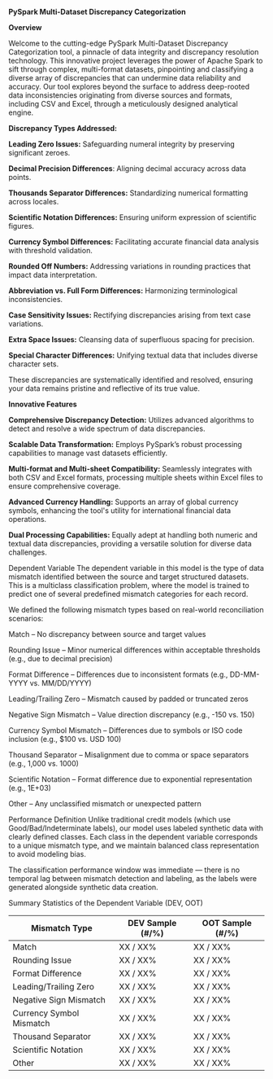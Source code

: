 **PySpark Multi-Dataset Discrepancy Categorization**

**Overview**

Welcome to the cutting-edge PySpark Multi-Dataset Discrepancy Categorization tool, a pinnacle of data integrity and discrepancy resolution technology. This innovative project leverages the power of Apache Spark to sift through complex, multi-format datasets, pinpointing and classifying a diverse array of discrepancies that can undermine data reliability and accuracy. Our tool explores beyond the surface to address deep-rooted data inconsistencies originating from diverse sources and formats, including CSV and Excel, through a meticulously designed analytical engine.


**Discrepancy Types Addressed:**

**Leading Zero Issues:** Safeguarding numeral integrity by preserving significant zeroes.

**Decimal Precision Differences**: Aligning decimal accuracy across data points.

**Thousands Separator Differences:** Standardizing numerical formatting across locales.

**Scientific Notation Differences:** Ensuring uniform expression of scientific figures.

**Currency Symbol Differences:** Facilitating accurate financial data analysis with threshold validation.

**Rounded Off Numbers:** Addressing variations in rounding practices that impact data interpretation.

**Abbreviation vs. Full Form Differences:** Harmonizing terminological inconsistencies.

**Case Sensitivity Issues:** Rectifying discrepancies arising from text case variations.

**Extra Space Issues:** Cleansing data of superfluous spacing for precision.

**Special Character Differences:** Unifying textual data that includes diverse character sets.

These discrepancies are systematically identified and resolved, ensuring your data remains pristine and reflective of its true value.

**Innovative Features**

**Comprehensive Discrepancy Detection:** Utilizes advanced algorithms to detect and resolve a wide spectrum of data discrepancies.

**Scalable Data Transformation:** Employs PySpark’s robust processing capabilities to manage vast datasets efficiently.

**Multi-format and Multi-sheet Compatibility:** Seamlessly integrates with both CSV and Excel formats, processing multiple sheets within Excel files to ensure comprehensive coverage.

**Advanced Currency Handling:** Supports an array of global currency symbols, enhancing the tool's utility for international financial data operations.

**Dual Processing Capabilities:** Equally adept at handling both numeric and textual data discrepancies, providing a versatile solution for diverse data challenges.

Dependent Variable
The dependent variable in this model is the type of data mismatch identified between the source and target structured datasets. This is a multiclass classification problem, where the model is trained to predict one of several predefined mismatch categories for each record.

We defined the following mismatch types based on real-world reconciliation scenarios:

Match – No discrepancy between source and target values

Rounding Issue – Minor numerical differences within acceptable thresholds (e.g., due to decimal precision)

Format Difference – Differences due to inconsistent formats (e.g., DD-MM-YYYY vs. MM/DD/YYYY)

Leading/Trailing Zero – Mismatch caused by padded or truncated zeros

Negative Sign Mismatch – Value direction discrepancy (e.g., -150 vs. 150)

Currency Symbol Mismatch – Differences due to symbols or ISO code inclusion (e.g., $100 vs. USD 100)

Thousand Separator – Misalignment due to comma or space separators (e.g., 1,000 vs. 1000)

Scientific Notation – Format difference due to exponential representation (e.g., 1E+03)

Other – Any unclassified mismatch or unexpected pattern


Performance Definition
Unlike traditional credit models (which use Good/Bad/Indeterminate labels), our model uses labeled synthetic data with clearly defined classes. Each class in the dependent variable corresponds to a unique mismatch type, and we maintain balanced class representation to avoid modeling bias.

The classification performance window was immediate — there is no temporal lag between mismatch detection and labeling, as the labels were generated alongside synthetic data creation.

 Summary Statistics of the Dependent Variable (DEV, OOT)

| Mismatch Type            | DEV Sample (#/%) | OOT Sample (#/%) |
| ------------------------ | ---------------- | ---------------- |
| Match                    | XX / XX%         | XX / XX%         |
| Rounding Issue           | XX / XX%         | XX / XX%         |
| Format Difference        | XX / XX%         | XX / XX%         |
| Leading/Trailing Zero    | XX / XX%         | XX / XX%         |
| Negative Sign Mismatch   | XX / XX%         | XX / XX%         |
| Currency Symbol Mismatch | XX / XX%         | XX / XX%         |
| Thousand Separator       | XX / XX%         | XX / XX%         |
| Scientific Notation      | XX / XX%         | XX / XX%         |
| Other                    | XX / XX%         | XX / XX%         |








